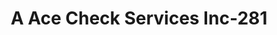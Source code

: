 ---
f_zip-code: 39194
f_state-code: MS
title: A Ace Check Services Inc-281
f_phone: 662-746-8199
f_city-only: Yazoo City
f_address: 1295 E Broadway Street Yazoo City
f_location-unique-id: '281'
slug: a-ace-check-services-inc-281
updated-on: '2024-05-30T13:46:58.046Z'
created-on: '2024-05-30T13:36:59.803Z'
published-on: '2024-05-30T13:54:32.469Z'
f_city-state: cms/city/yazoo-city-ms.md
f_company: cms/company/a-ace-check-services-inc.md
f_state: cms/state/mississippi.md
layout: '[payday-loan].html'
tags: payday-loan
---